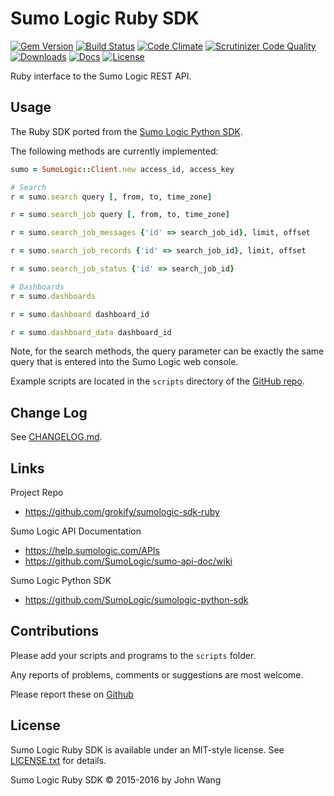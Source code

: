Sumo Logic Ruby SDK
===================

[![Gem Version][gem-version-svg]][gem-version-link]
[![Build Status][build-status-svg]][build-status-link]
[![Code Climate][codeclimate-status-svg]][codeclimate-status-link]
[![Scrutinizer Code Quality][scrutinizer-status-svg]][scrutinizer-status-link]
[![Downloads][downloads-svg]][downloads-link]
[![Docs][docs-rubydoc-svg]][docs-rubydoc-link]
[![License][license-svg]][license-link]

Ruby interface to the Sumo Logic REST API.

## Usage

The Ruby SDK ported from the [Sumo Logic Python SDK](https://github.com/SumoLogic/sumologic-python-sdk).

The following methods are currently implemented:

```ruby
sumo = SumoLogic::Client.new access_id, access_key

# Search
r = sumo.search query [, from, to, time_zone]

r = sumo.search_job query [, from, to, time_zone]

r = sumo.search_job_messages {'id' => search_job_id}, limit, offset

r = sumo.search_job_records {'id' => search_job_id}, limit, offset

r = sumo.search_job_status {'id' => search_job_id}

# Dashboards
r = sumo.dashboards

r = sumo.dashboard dashboard_id

r = sumo.dashboard_data dashboard_id
```

Note, for the search methods, the query parameter can be exactly the same query that is entered into the Sumo Logic web console.

Example scripts are located in the `scripts` directory of the [GitHub repo](https://github.com/grokify/sumologic-sdk-ruby).

## Change Log

See [CHANGELOG.md](CHANGELOG.md).

## Links

Project Repo

* https://github.com/grokify/sumologic-sdk-ruby

Sumo Logic API Documentation

* https://help.sumologic.com/APIs
* https://github.com/SumoLogic/sumo-api-doc/wiki

Sumo Logic Python SDK

* https://github.com/SumoLogic/sumologic-python-sdk

## Contributions

Please add your scripts and programs to the `scripts` folder.

Any reports of problems, comments or suggestions are most welcome.

Please report these on [Github](https://github.com/grokify/sumologic-sdk-ruby)

## License

Sumo Logic Ruby SDK is available under an MIT-style license. See [LICENSE.txt](LICENSE.txt) for details.

Sumo Logic Ruby SDK &copy; 2015-2016 by John Wang

 [gem-version-svg]: https://badge.fury.io/rb/sumologic.svg
 [gem-version-link]: http://badge.fury.io/rb/sumologic
 [downloads-svg]: http://ruby-gem-downloads-badge.herokuapp.com/sumologic
 [downloads-link]: https://rubygems.org/gems/sumologic
 [build-status-svg]: https://api.travis-ci.org/grokify/sumologic-sdk-ruby.svg?branch=master
 [build-status-link]: https://travis-ci.org/grokify/sumologic-sdk-ruby
 [codeclimate-status-svg]: https://codeclimate.com/github/grokify/sumologic-sdk-ruby/badges/gpa.svg
 [codeclimate-status-link]: https://codeclimate.com/github/grokify/sumologic-sdk-ruby
 [scrutinizer-status-svg]: https://scrutinizer-ci.com/g/grokify/sumologic-sdk-ruby/badges/quality-score.png?b=master
 [scrutinizer-status-link]: https://scrutinizer-ci.com/g/grokify/sumologic-sdk-ruby/?branch=master
 [docs-rubydoc-svg]: https://img.shields.io/badge/docs-rubydoc-blue.svg
 [docs-rubydoc-link]: http://www.rubydoc.info/gems/sumologic/
 [license-svg]: https://img.shields.io/badge/license-MIT-blue.svg
 [license-link]: https://github.com/grokify/sumologic-sdk-ruby/blob/master/LICENSE.txt
